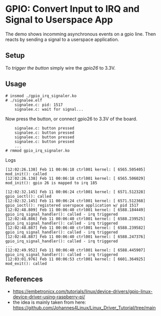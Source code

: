 # GPIO: Convert Input to IRQ and Signal to Userspace App

The demo shows incomming asynchronous events on a gpio line. Then
reacts by sending a signal to a userspace application.  

## Setup

To _trigger the button_ simply wire the *gpio26* to 3.3V.  

## Usage

```
# insmod ./gpio_irq_signaler.ko
# ./signalee.elf
    signalee.c: pid: 1517
    signalee.c: wait for signal...
```
Now press the button, or connect gpio26 to 3.3V of the board.  
```
    signalee.c: button pressed
    signalee.c: button pressed
    signalee.c: button pressed
    signalee.c: button pressed
    ...
# rmmod gpio_irq_signaler.ko
```
Logs  
```
[12:02:26.138] Feb 11 00:06:18 ctrl001 kernel: [ 6565.505405] mod_init(): called
[12:02:26.138] Feb 11 00:06:18 ctrl001 kernel: [ 6565.506029] mod_init(): gpio 26 is mapped to irq 185

[12:02:32.145] Feb 11 00:06:24 ctrl001 kernel: [ 6571.512328] gpio_ioctl(): called
[12:02:32.145] Feb 11 00:06:24 ctrl001 kernel: [ 6571.512368] gpio_ioctl(): registered userspace application w/ pid 1517
[12:02:48.809] Feb 11 00:06:40 ctrl001 kernel: [ 6588.184449] gpio_irq_signal_handler(): called - irq triggered
[12:02:48.886] Feb 11 00:06:40 ctrl001 kernel: [ 6588.239525] gpio_irq_signal_handler(): called - irq triggered
[12:02:48.887] Feb 11 00:06:40 ctrl001 kernel: [ 6588.239582] gpio_irq_signal_handler(): called - irq triggered
[12:02:48.887] Feb 11 00:06:40 ctrl001 kernel: [ 6588.247376] gpio_irq_signal_handler(): called - irq triggered
...
[12:02:49.952] Feb 11 00:06:40 ctrl001 kernel: [ 6588.445907] gpio_irq_signal_handler(): called - irq triggered
[12:03:01.976] Feb 11 00:06:53 ctrl001 kernel: [ 6601.364925] mod_exit(): called
```

## References
- https://embetronicx.com/tutorials/linux/device-drivers/gpio-linux-device-driver-using-raspberry-pi/
- the idea is mainly taken from here: https://github.com/Johannes4Linux/Linux_Driver_Tutorial/tree/main
